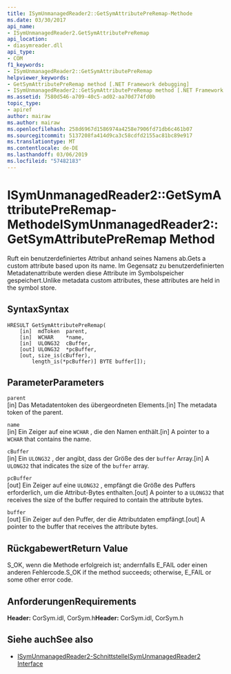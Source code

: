 ```yaml
---
title: ISymUnmanagedReader2::GetSymAttributePreRemap-Methode
ms.date: 03/30/2017
api_name:
- ISymUnmanagedReader2.GetSymAttributePreRemap
api_location:
- diasymreader.dll
api_type:
- COM
f1_keywords:
- ISymUnmanagedReader2::GetSymAttributePreRemap
helpviewer_keywords:
- GetSymAttributePreRemap method [.NET Framework debugging]
- ISymUnmanagedReader2::GetSymAttributePreRemap method [.NET Framework debugging]
ms.assetid: 7580d546-a709-40c5-ad02-aa70d774fd0b
topic_type:
- apiref
author: mairaw
ms.author: mairaw
ms.openlocfilehash: 258d6967d1586974a4258e7906fd71db6c461b07
ms.sourcegitcommit: 5137208fa414d9ca3c58cdfd2155ac81bc89e917
ms.translationtype: MT
ms.contentlocale: de-DE
ms.lasthandoff: 03/06/2019
ms.locfileid: "57482183"
---
```

# <a name="isymunmanagedreader2getsymattributepreremap-method"></a><span data-ttu-id="b0c18-102">ISymUnmanagedReader2::GetSymAttributePreRemap-Methode</span><span class="sxs-lookup"><span data-stu-id="b0c18-102">ISymUnmanagedReader2::GetSymAttributePreRemap Method</span></span>
<span data-ttu-id="b0c18-103">Ruft ein benutzerdefiniertes Attribut anhand seines Namens ab.</span><span class="sxs-lookup"><span data-stu-id="b0c18-103">Gets a custom attribute based upon its name.</span></span> <span data-ttu-id="b0c18-104">Im Gegensatz zu benutzerdefinierten Metadatenattribute werden diese Attribute im Symbolspeicher gespeichert.</span><span class="sxs-lookup"><span data-stu-id="b0c18-104">Unlike metadata custom attributes, these attributes are held in the symbol store.</span></span>  
  
## <a name="syntax"></a><span data-ttu-id="b0c18-105">Syntax</span><span class="sxs-lookup"><span data-stu-id="b0c18-105">Syntax</span></span>  
  
```  
HRESULT GetSymAttributePreRemap(  
    [in]  mdToken  parent,  
    [in]  WCHAR    *name,  
    [in]  ULONG32  cBuffer,  
    [out] ULONG32  *pcBuffer,  
    [out, size_is(cBuffer),  
        length_is(*pcBuffer)] BYTE buffer[]);  
```  
  
## <a name="parameters"></a><span data-ttu-id="b0c18-106">Parameter</span><span class="sxs-lookup"><span data-stu-id="b0c18-106">Parameters</span></span>  
 `parent`  
 <span data-ttu-id="b0c18-107">[in] Das Metadatentoken des übergeordneten Elements.</span><span class="sxs-lookup"><span data-stu-id="b0c18-107">[in] The metadata token of the parent.</span></span>  
  
 `name`  
 <span data-ttu-id="b0c18-108">[in] Ein Zeiger auf eine `WCHAR` , die den Namen enthält.</span><span class="sxs-lookup"><span data-stu-id="b0c18-108">[in] A pointer to a `WCHAR` that contains the name.</span></span>  
  
 `cBuffer`  
 <span data-ttu-id="b0c18-109">[in] Ein `ULONG32` , der angibt, dass der Größe des der `buffer` Array.</span><span class="sxs-lookup"><span data-stu-id="b0c18-109">[in] A `ULONG32` that indicates the size of the `buffer` array.</span></span>  
  
 `pcBuffer`  
 <span data-ttu-id="b0c18-110">[out] Ein Zeiger auf eine `ULONG32` , empfängt die Größe des Puffers erforderlich, um die Attribut-Bytes enthalten.</span><span class="sxs-lookup"><span data-stu-id="b0c18-110">[out] A pointer to a `ULONG32` that receives the size of the buffer required to contain the attribute bytes.</span></span>  
  
 `buffer`  
 <span data-ttu-id="b0c18-111">[out] Ein Zeiger auf den Puffer, der die Attributdaten empfängt.</span><span class="sxs-lookup"><span data-stu-id="b0c18-111">[out] A pointer to the buffer that receives the attribute bytes.</span></span>  
  
## <a name="return-value"></a><span data-ttu-id="b0c18-112">Rückgabewert</span><span class="sxs-lookup"><span data-stu-id="b0c18-112">Return Value</span></span>  
 <span data-ttu-id="b0c18-113">S_OK, wenn die Methode erfolgreich ist; andernfalls E_FAIL oder einen anderen Fehlercode.</span><span class="sxs-lookup"><span data-stu-id="b0c18-113">S_OK if the method succeeds; otherwise, E_FAIL or some other error code.</span></span>  
  
## <a name="requirements"></a><span data-ttu-id="b0c18-114">Anforderungen</span><span class="sxs-lookup"><span data-stu-id="b0c18-114">Requirements</span></span>  
 <span data-ttu-id="b0c18-115">**Header:** CorSym.idl, CorSym.h</span><span class="sxs-lookup"><span data-stu-id="b0c18-115">**Header:** CorSym.idl, CorSym.h</span></span>  
  
## <a name="see-also"></a><span data-ttu-id="b0c18-116">Siehe auch</span><span class="sxs-lookup"><span data-stu-id="b0c18-116">See also</span></span>
- [<span data-ttu-id="b0c18-117">ISymUnmanagedReader2-Schnittstelle</span><span class="sxs-lookup"><span data-stu-id="b0c18-117">ISymUnmanagedReader2 Interface</span></span>](../../../../docs/framework/unmanaged-api/diagnostics/isymunmanagedreader2-interface.md)
